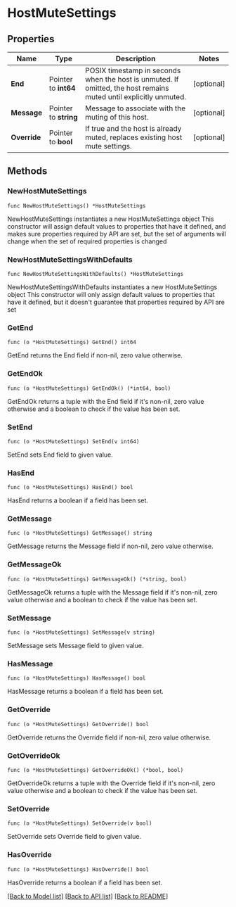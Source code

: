 # HostMuteSettings

## Properties

Name | Type | Description | Notes
---- | ---- | ----------- | ------
**End** | Pointer to **int64** | POSIX timestamp in seconds when the host is unmuted. If omitted, the host remains muted until explicitly unmuted. | [optional] 
**Message** | Pointer to **string** | Message to associate with the muting of this host. | [optional] 
**Override** | Pointer to **bool** | If true and the host is already muted, replaces existing host mute settings. | [optional] 

## Methods

### NewHostMuteSettings

`func NewHostMuteSettings() *HostMuteSettings`

NewHostMuteSettings instantiates a new HostMuteSettings object
This constructor will assign default values to properties that have it defined,
and makes sure properties required by API are set, but the set of arguments
will change when the set of required properties is changed

### NewHostMuteSettingsWithDefaults

`func NewHostMuteSettingsWithDefaults() *HostMuteSettings`

NewHostMuteSettingsWithDefaults instantiates a new HostMuteSettings object
This constructor will only assign default values to properties that have it defined,
but it doesn't guarantee that properties required by API are set

### GetEnd

`func (o *HostMuteSettings) GetEnd() int64`

GetEnd returns the End field if non-nil, zero value otherwise.

### GetEndOk

`func (o *HostMuteSettings) GetEndOk() (*int64, bool)`

GetEndOk returns a tuple with the End field if it's non-nil, zero value otherwise
and a boolean to check if the value has been set.

### SetEnd

`func (o *HostMuteSettings) SetEnd(v int64)`

SetEnd sets End field to given value.

### HasEnd

`func (o *HostMuteSettings) HasEnd() bool`

HasEnd returns a boolean if a field has been set.

### GetMessage

`func (o *HostMuteSettings) GetMessage() string`

GetMessage returns the Message field if non-nil, zero value otherwise.

### GetMessageOk

`func (o *HostMuteSettings) GetMessageOk() (*string, bool)`

GetMessageOk returns a tuple with the Message field if it's non-nil, zero value otherwise
and a boolean to check if the value has been set.

### SetMessage

`func (o *HostMuteSettings) SetMessage(v string)`

SetMessage sets Message field to given value.

### HasMessage

`func (o *HostMuteSettings) HasMessage() bool`

HasMessage returns a boolean if a field has been set.

### GetOverride

`func (o *HostMuteSettings) GetOverride() bool`

GetOverride returns the Override field if non-nil, zero value otherwise.

### GetOverrideOk

`func (o *HostMuteSettings) GetOverrideOk() (*bool, bool)`

GetOverrideOk returns a tuple with the Override field if it's non-nil, zero value otherwise
and a boolean to check if the value has been set.

### SetOverride

`func (o *HostMuteSettings) SetOverride(v bool)`

SetOverride sets Override field to given value.

### HasOverride

`func (o *HostMuteSettings) HasOverride() bool`

HasOverride returns a boolean if a field has been set.


[[Back to Model list]](../README.md#documentation-for-models) [[Back to API list]](../README.md#documentation-for-api-endpoints) [[Back to README]](../README.md)


